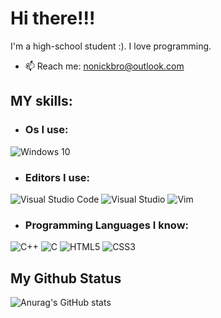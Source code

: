 # Hi there!!!
I'm a high-school student :). I love programming.
- 📫 Reach me: nonickbro@outlook.com
## MY skills:
- ### Os I use:
 ![Windows 10](https://img.shields.io/badge/Windows-0078D6?style=for-the-badge&logo=windows&logoColor=white)
- ### Editors I use:
 ![Visual Studio Code](https://img.shields.io/badge/VisualStudioCode-0078d7.svg?style=for-the-badge&logo=visual-studio-code&logoColor=white)
 ![Visual Studio](https://img.shields.io/badge/VisualStudio-5C2D91.svg?style=for-the-badge&logo=visual-studio&logoColor=white)
 ![Vim](https://img.shields.io/badge/VIM-%2311AB00.svg?style=for-the-badge&logo=vim&logoColor=white)
- ### Programming Languages I know:
 ![C++](https://img.shields.io/badge/c++-%2300599C.svg?style=for-the-badge&logo=c%2B%2B&logoColor=white)
 ![C](https://img.shields.io/badge/c-%2300599C.svg?style=for-the-badge&logo=c&logoColor=white)
 ![HTML5](https://img.shields.io/badge/HTML5-E34F26?style=for-the-badge&logo=html5&logoColor=white)
 ![CSS3](https://img.shields.io/badge/CSS3-1572B6?style=for-the-badge&logo=css3&logoColor=white)
## My Github Status
![Anurag's GitHub stats](https://github-readme-stats.vercel.app/api?username=ziyad-md&show_icons=true&theme=gruvbox)

